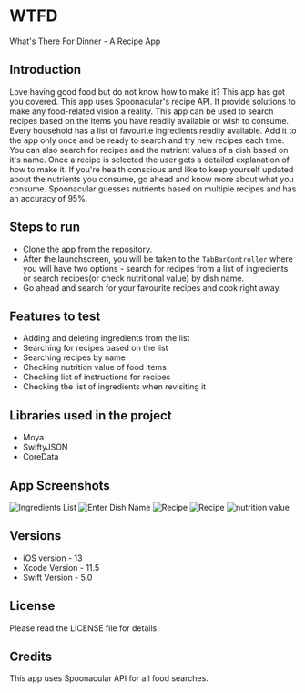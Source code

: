 # WTFD
What's There For Dinner - A Recipe App

## Introduction ##
Love having good food but do not know how to make it? This app has got you covered. This app uses Spoonacular's recipe API. It provide solutions to make any food-related vision a reality. This app can be used to search recipes based on the items you have readily available or wish to consume. Every household has a list of favourite ingredients readily available. Add it to the app only once and be ready to search and try new recipes each time. <br/>
You can also search for recipes and the nutrient values of a dish based on it's name. Once a recipe is selected the user gets a detailed explanation of how to make it. If you're health conscious and like to keep yourself updated about the nutrients you consume, go ahead and know more about what you consume. Spoonacular guesses nutrients based on multiple recipes and has an accuracy of 95%.
 
 ## Steps to run ##
 * Clone the app from the repository.
 * After the launchscreen, you will be taken to the `TabBarController` where you will have two options - search for recipes from a list of ingredients or search recipes(or check nutritional value) by dish name.
 * Go ahead and search for your favourite recipes and cook right away.
 
 ## Features to test ##
 * Adding and deleting ingredients from the list
 * Searching for recipes based on the list
 * Searching recipes by name
 * Checking nutrition value of food items
 * Checking list of instructions for recipes
 * Checking the list of ingredients when revisiting it
 
 ## Libraries used in the project ##
 * Moya
 * SwiftyJSON
 * CoreData
 
 ## App Screenshots ##
 ![Ingredients List](Screenshots/ingredientList.png)
 ![Enter Dish Name](Screenshots/searchByDish.png)
 ![Recipe](Screenshots/Recipes.png)
 ![Recipe](Screenshots/RecipeStepwise.png)
 ![nutrition value](Screenshots/nutritionValue.png)


## Versions ##

 * iOS version - 13
 * Xcode Version - 11.5
 * Swift Version - 5.0
 
 ## License ##
 Please read the LICENSE file for details.

## Credits ##

This app uses Spoonacular API for all food searches.
 
 
